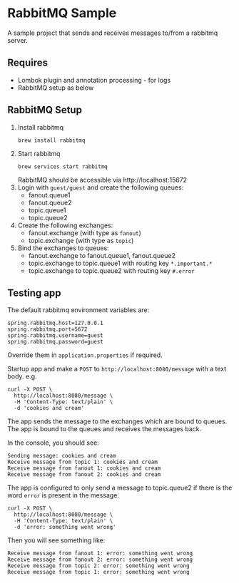 # RabbitMQ Sample

A sample project that sends and receives messages to/from a rabbitmq server.

## Requires
- Lombok plugin and annotation processing - for logs
- RabbitMQ setup as below

## RabbitMQ Setup
1. Install rabbitmq
    ```
    brew install rabbitmq
    ```
1. Start rabbitmq
    ```
    brew services start rabbitmq
    ```
    RabbitMQ should be accessible via http://localhost:15672
1. Login with `guest/guest` and create the following queues:
    - fanout.queue1
    - fanout.queue2
    - topic.queue1
    - topic.queue2
1. Create the following exchanges:
    - fanout.exchange (with type as `fanout`)
    - topic.exchange (with type as `topic`)
1. Bind the exchanges to queues:
    - fanout.exchange to fanout.queue1, fanout.queue2
    - topic.exchange to topic.queue1 with routing key `*.important.*`
    - topic.exchange to topic.queue2 with routing key `#.error`

## Testing app
The default rabbitmq environment variables are:
```
spring.rabbitmq.host=127.0.0.1
spring.rabbitmq.port=5672
spring.rabbitmq.username=guest
spring.rabbitmq.password=guest
```
Override them in `application.properties` if required.

Startup app and make a `POST` to `http://localhost:8080/message` with a text body. e.g.
```
curl -X POST \
  http://localhost:8080/message \
  -H 'Content-Type: text/plain' \
  -d 'cookies and cream'
```

The app sends the message to the exchanges which are bound to queues. 
The app is bound to the queues and receives the messages back.

In the console, you should see:
```
Sending message: cookies and cream
Receive message from topic 1: cookies and cream
Receive message from fanout 1: cookies and cream
Receive message from fanout 2: cookies and cream
```

The app is configured to only send a message to topic.queue2 if there is the word `error` is present in the message.
```
curl -X POST \
  http://localhost:8080/message \
  -H 'Content-Type: text/plain' \
  -d 'error: something went wrong'
```
Then you will see something like:
```
Receive message from fanout 1: error: something went wrong
Receive message from fanout 2: error: something went wrong
Receive message from topic 2: error: something went wrong
Receive message from topic 1: error: something went wrong
```